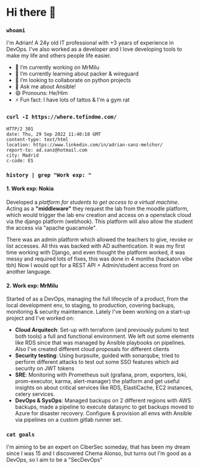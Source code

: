 # Hi there 👋

<!--
**adsanz/adsanz** is a ✨ _special_ ✨ repository because its `README.md` (this file) appears on your GitHub profile.

Here are some ideas to get you started:

- 🔭 I’m currently working on ...
- 🌱 I’m currently learning ...
- 👯 I’m looking to collaborate on ...
- 🤔 I’m looking for help with ...
- 💬 Ask me about ...
- 📫 How to reach me: ...
- 😄 Pronouns: ...
- ⚡ Fun fact: ...
-->

### `whoami`

I'm Adrian! A 24y old IT professional with +3 years of experience in DevOps. I've also worked as a developer and I love developing tools to make my life and others people life easier. 

- 🔭 I’m currently working on MrMilu
- 🌱 I’m currently learning about packer & wireguard
- 👯 I’m looking to collaborate on python projects
- 💬 Ask me about Ansible!
- 😄 Pronouns: He/Him
- ⚡ Fun fact: I have lots of tattos & I'm a gym rat

### `curl -I https://where.tofindme.com/`

```
HTTP/2 301 
date: Thu, 29 Sep 2022 11:40:18 GMT
content-type: text/html
location: https://www.linkedin.com/in/adrian-sanz-melchor/
report-to: ad.sanz@hotmail.com
city: Madrid
c-code: ES
```

### `history | grep "Work exp: "`

####  **1. Work exp: Nokia**

Developed a *platform for students to get access to a virtual machine*. Acting as a **"middleware"** they request the lab from the moodle platform, which would trigger the lab env creation and access on a openstack cloud via the django platform (webhook). This platform will also allow the student the access via "apache guacamole".

There was an admin platform which allowed the teachers to give, revoke or list accesses. All this was backed with AD authentication. It was my first time working with Django, and even thought the platform worked, it was messy and required lots of fixes, this was done in 4 months (hackaton vibe tbh) Now I would opt for a REST API + Admin/student access front on another language. 

####  **2. Work exp: MrMilu**

Started of as a DevOps, managing the full lifecycle of a product, from the local development env, to staging, to production, covering backups, monitoring & security maintenance. Lately I've been working on a start-up project and I've worked on:
- **Cloud Arquitech**: Set-up with terraform (and previously pulumi to test both tools) a full and functional environment. We left out some elements like RDS since that was managed by Ansible playbooks on pipelines. Also I've created different cloud proposals for different clients 
- **Security testing**: Using burpsuite, guided with sonarqube, tried to perform different attacks to test out some SSO features which aid security on JWT tokens
- **SRE**: Monitoring with Prometheus suit (grafana, prom, exporters, loki, prom-executor, karma, alert-manager) the platform and get useful insights on about critical services like RDS, ElastiCache, EC2 instances, celery services. 
- **DevOps & SysOps**: Managed backups on 2 different regions with AWS backups, made a pipeline to execute datasync to get backups moved to Azure for disaster recovery. Configure & provision all envs with Ansible via pipelines on a custom gitlab runner set. 

### `cat goals`

I'm aiming to be an expert on CiberSec someday, that has been my dream since I was 15 and I discovered Chema Alonso, but turns out I'm good as a DevOps, so I aim to be a "SecDevOps"
